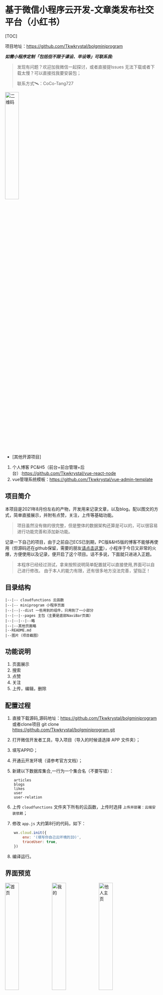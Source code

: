 # 基于微信小程序云开发-文章类发布社交平台（小红书）
[TOC]

项目地址：https://github.com/Tkwkrystal/bolgminiprogram


***如需小程序定制「包括但不限于课设、毕设等」可联系我:***

> 发现有问题？欢迎加我微信一起探讨，或者直接提Issues
> 无法下载或者下载太慢？可以直接找我要安装包；
> 
> 联系方式🛰️：CoCo-Tang727

<img src="https://img-blog.csdnimg.cn/17ec29de8318457fa84a96dc96eb5ca6.png?x-oss-process=image/watermark,type_ZHJvaWRzYW5zZmFsbGJhY2s,shadow_50,text_Q1NETiBAS3J5c3RhbC1Db29s,size_20,color_FFFFFF,t_70,g_se,x_16#pic_center" width="30%" alt="二维码"></img>

- [其他开源项目]

1. 个人博客 PC&H5（前台+前台管理+后台）:https://github.com/Tkwkrystal/vue-react-node
2. vue管理系统模板：https://github.com/Tkwkrystal/vue-admin-template


## 项目简介

本项目是2021年8月份左右的产物，开发用来记录文章，以及blog。配以图文的方式，简单直接展示，并附有点赞，关注，上传等基础功能。

> 项目虽然没有做的很完整，但是整体的数据架构还算是可以的，可以很容易进行功能完善和添加新功能。

记录一下自己的项目，由于之前自己ECS已到期，PC版&&H5版的博客不能够再使用（但源码还在github保留，需要的朋友[请点击这里](https://github.com/Tkwkrystal/vue-react-node)），小程序于今日又非常的火爆，方便使用以及记录，便开启了这个项目。话不多说，下面就只进进入正题。

> 本程序已经经过测试，拿来按照说明简单配置就可以直接使用,界面可以自己进行修改。
由于本人的能力有限，还有很多地方没法完善，望指正！

## 目录结构

```
|--|-- cloudfunctions 云函数
|--|-- miniprogram 小程序页面
|--|--|--dist 一些用到的组件，只用到了一小部分
|--|--|--pages 主包（主要是底部NaviBar页面）
|--|--|--|--略
|--|--其他页面略
|--README.md
|--图片（项目截图）
```

## 功能说明

1. 页面展示
2. 搜索
3. 点赞
4. 关注
5. 上传，编辑，删除


## 配置过程

1. 直接下载源码,源码地址：https://github.com/Tkwkrystal/bolgminiprogram
或者clone项目 git clone https://github.com/Tkwkrystal/bolgminiprogram.git

2. 打开微信开发者工具，导入项目（导入的时候请选择 APP 文件夹）；

3. 填写APPID；

4. 开通云开发环境（请参考官方文档）；

5. 新建以下数据库集合,一行为一个集合名（不要写错）：

```
    articles
    blogs
    likes
    user
    user-relation
```


6. 上传 `cloudfunctions` 文件夹下所有的云函数，上传时选择 `上传并部署：云端安装依赖`；

7. 修改 `app.js` 大约第8行的代码，如下：

```javascript
    wx.cloud.init({
        env: '(填写你自己云环境的ID)',
        traceUser: true,
    })
```

8. 编译运行。

## 界面预览

<img src="https://img-blog.csdnimg.cn/aa30476e0afa46488a0819b958381f20.png?x-oss-process=image/watermark,type_ZHJvaWRzYW5zZmFsbGJhY2s,shadow_50,text_Q1NETiBAS3J5c3RhbC1Db29s,size_20,color_FFFFFF,t_70,g_se,x_16#pic_center" style="" width = "30%" alt="首页" align=left>
<img src="https://img-blog.csdnimg.cn/2f5e74bd8a944864a793ea504af956ba.png?x-oss-process=image/watermark,type_ZHJvaWRzYW5zZmFsbGJhY2s,shadow_50,text_Q1NETiBAS3J5c3RhbC1Db29s,size_20,color_FFFFFF,t_70,g_se,x_16#pic_center" width = "30%" alt="我的" align=left>
<img src="https://img-blog.csdnimg.cn/506fb57b0194418aad1b27cea8a97120.png?x-oss-process=image/watermark,type_ZHJvaWRzYW5zZmFsbGJhY2s,shadow_50,text_Q1NETiBAS3J5c3RhbC1Db29s,size_20,color_FFFFFF,t_70,g_se,x_16#pic_center" width = "30%" alt="他人主页" align=left>
<img src="https://img-blog.csdnimg.cn/08ccb0b348f54e109f55c47a238cb0ae.png?x-oss-process=image/watermark,type_ZHJvaWRzYW5zZmFsbGJhY2s,shadow_50,text_Q1NETiBAS3J5c3RhbC1Db29s,size_20,color_FFFFFF,t_70,g_se,x_16#pic_center" width = "30%" alt="搜索" align=left>
<img src="https://img-blog.csdnimg.cn/90d8eb9c70694519a37c50130051bea6.png?x-oss-process=image/watermark,type_ZHJvaWRzYW5zZmFsbGJhY2s,shadow_50,text_Q1NETiBAS3J5c3RhbC1Db29s,size_20,color_FFFFFF,t_70,g_se,x_16#pic_center" width = "30%" alt="详情" align=left>
<img src="https://img-blog.csdnimg.cn/5533ee77e5e04903a81952d774840bd5.png?x-oss-process=image/watermark,type_ZHJvaWRzYW5zZmFsbGJhY2s,shadow_50,text_Q1NETiBAS3J5c3RhbC1Db29s,size_20,color_FFFFFF,t_70,g_se,x_16#pic_center" width = "30%" alt="上传" >



## 参考文档

- [个人开发详细文档介绍](https://blog.csdn.net/qq_39868515/article/details/120011469)

- [云开发文档](https://developers.weixin.qq.com/miniprogram/dev/wxcloud/basis/getting-started.html)


# sketch原型设计
<img src="https://img-blog.csdnimg.cn/a73440e8c1044df983e7b2bfe6ffdc3e.png?x-oss-process=image/watermark,type_ZHJvaWRzYW5zZmFsbGJhY2s,shadow_50,text_Q1NETiBAS3J5c3RhbC1Db29s,size_20,color_FFFFFF,t_70,g_se,x_16#pic_center"></img>

## 结语

我已将全部资源上传至git，如果你觉得对您有一点点帮助，您可以给我点一个start，或者赞赏我，感谢！
![zanshang](https://img-blog.csdnimg.cn/b7aa87a2659c4c069d6b74ae79a2dac8.jpg?x-oss-process=image/watermark,type_ZHJvaWRzYW5zZmFsbGJhY2s,shadow_50,text_Q1NETiBAS3J5c3RhbC1Db29s,size_20,color_FFFFFF,t_70,g_se,x_16#pic_center)













